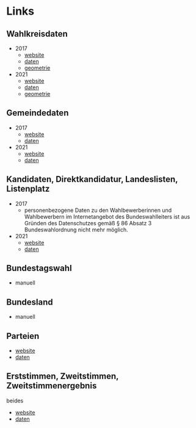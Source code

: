 # Links

## Wahlkreisdaten

- 2017
    - [website](https://www.bundeswahlleiter.de/bundestagswahlen/2017/strukturdaten.html)
    - [daten](https://www.bundeswahlleiter.de/dam/jcr/f7566722-a528-4b18-bea3-ea419371e300/btw17_strukturdaten.csv)
    - [geometrie](https://www.bundeswahlleiter.de/dam/jcr/8e88ad23-18ad-4685-9ded-f50988351ebd/Geometrie_Wahlkreise_19DBT_svg.zip)
- 2021
    - [website](https://www.bundeswahlleiter.de/bundestagswahlen/2021/strukturdaten.html)
    - [daten](https://www.bundeswahlleiter.de/dam/jcr/b1d3fc4f-17eb-455f-a01c-a0bf32135c5d/btw21_strukturdaten.csv)
    - [geometrie](https://www.bundeswahlleiter.de/dam/jcr/bc8742c2-f210-4284-b331-90e0cf82d41e/btw21_geometrie_wahlkreise_svg.zip)

## Gemeindedaten

- 2017
    - [website](https://www.bundeswahlleiter.de/bundestagswahlen/2017/wahlkreiseinteilung/downloads.html)
    - [daten](https://www.bundeswahlleiter.de/dam/jcr/0a36af27-fea1-48a6-9776-2a4a8b238ad9/btw17_wkr_gemeinden.zip)
- 2021
    - [website](https://www.bundeswahlleiter.de/bundestagswahlen/2021/wahlkreiseinteilung/downloads.html)
    - [daten](https://www.bundeswahlleiter.de/dam/jcr/4617d105-d2ba-47f9-a72c-ea4487c69fe5/btw21_wkr_gemeinden.zip)

## Kandidaten, Direktkandidatur, Landeslisten, Listenplatz

- 2017
    - personenbezogene Daten zu den Wahlbewerberinnen und Wahlbewerbern im Internetangebot des Bundeswahlleiters ist aus
      Gründen des Datenschutzes gemäß § 86 Absatz 3 Bundeswahlordnung nicht mehr möglich.
- 2021
    - [website](https://www.bundeswahlleiter.de/bundestagswahlen/2021/wahlbewerber.html)
    - [daten](https://www.bundeswahlleiter.de/dam/jcr/90072555-88ec-4601-bf3e-680ce3ef5a46/btw21_kandidaturen_utf8.zip)

## Bundestagswahl

- manuell

## Bundesland

- manuell

## Parteien

- [website](https://www.bundeswahlleiter.de/parteien/unterlagensammlung.html)
- [daten](https://www.bundeswahlleiter.de/dam/jcr/477203a4-8602-497d-9311-89d9a7c7b78a/anschriftenverzeichnis_parteien.pdf)

## Erststimmen, Zweitstimmen, Zweitstimmenergebnis

beides

- [website](https://www.bundeswahlleiter.de/bundestagswahlen/2021/ergebnisse/opendata/csv/)
- [daten](https://www.bundeswahlleiter.de/bundestagswahlen/2021/ergebnisse/opendata/csv/kerg.csv)